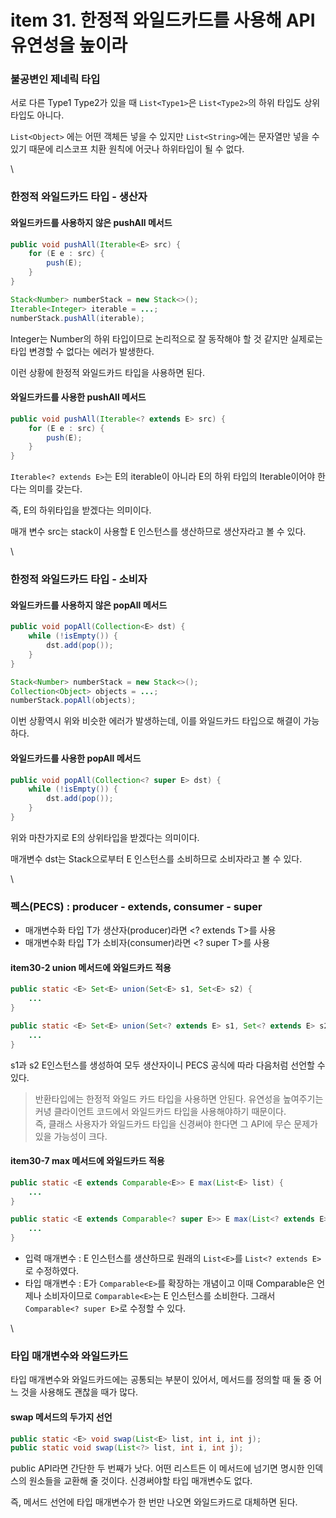 # item 31. 한정적 와일드카드를 사용해 API 유연성을 높이라

### 불공변인 제네릭 타입

서로 다른 Type1 Type2가 있을 때 `List<Type1>`은 `List<Type2>`의 하위 타입도 상위 타입도 아니다.

`List<Object>` 에는 어떤 객체든 넣을 수 있지만 `List<String>`에는 문자열만 넣을 수 있기 때문에 리스코프 치환 원칙에 어긋나 하위타입이 될 수 없다.

\


### 한정적 와일드카드 타입 - 생산자

#### 와일드카드를 사용하지 않은 pushAll 메서드

```java
public void pushAll(Iterable<E> src) {
    for (E e : src) {
        push(E);
    }	
}
```

```java
Stack<Number> numberStack = new Stack<>();
Iterable<Integer> iterable = ...;
numberStack.pushAll(iterable);
```

Integer는 Number의 하위 타입이므로 논리적으로 잘 동작해야 할 것 같지만 실제로는 타입 변경할 수 없다는 에러가 발생한다.

이런 상황에 한정적 와일드카드 타입을 사용하면 된다.

#### 와일드카드를 사용한 pushAll 메서드

```java
public void pushAll(Iterable<? extends E> src) {
    for (E e : src) {
        push(E);
    }
}
```

`Iterable<? extends E>`는 E의 iterable이 아니라 E의 하위 타입의 Iterable이어야 한다는 의미를 갖는다.

즉, E의 하위타입을 받겠다는 의미이다.

매개 변수 src는 stack이 사용할 E 인스턴스를 생산하므로 생산자라고 볼 수 있다.

\


### 한정적 와일드카드 타입 - 소비자

#### 와일드카드를 사용하지 않은 popAll 메서드

```java
public void popAll(Collection<E> dst) {
    while (!isEmpty()) {
        dst.add(pop());
    }
}
```

```java
Stack<Number> numberStack = new Stack<>();
Collection<Object> objects = ...; 
numberStack.popAll(objects);
```

이번 상황역시 위와 비슷한 에러가 발생하는데, 이를 와일드카드 타입으로 해결이 가능하다.

#### 와일드카드를 사용한 popAll 메서드

```java
public void popAll(Collection<? super E> dst) {
    while (!isEmpty()) {
        dst.add(pop());
    }
}
```

위와 마찬가지로 E의 상위타입을 받겠다는 의미이다.

매개변수 dst는 Stack으로부터 E 인스턴스를 소비하므로 소비자라고 볼 수 있다.

\


### 펙스(PECS) : producer - extends, consumer - super

* 매개변수화 타입 T가 생산자(producer)라면 \<? extends T>를 사용
* 매개변수화 타입 T가 소비자(consumer)라면 \<? super T>를 사용

#### item30-2 union 메서드에 와일드카드 적용

```java
public static <E> Set<E> union(Set<E> s1, Set<E> s2) {
    ...
}

public static <E> Set<E> union(Set<? extends E> s1, Set<? extends E> s2) {
    ...
}
```

s1과 s2 E인스턴스를 생성하여 모두 생산자이니 PECS 공식에 따라 다음처럼 선언할 수 있다.

> 반환타입에는 한정적 와일드 카드 타입을 사용하면 안된다. 유연성을 높여주기는 커녕 클라이언트 코드에서 와일드카드 타입을 사용해야하기 때문이다.\
> 즉, 클래스 사용자가 와일드카드 타입을 신경써야 한다면 그 API에 무슨 문제가 있을 가능성이 크다.

#### item30-7 max 메서드에 와일드카드 적용

```java
public static <E extends Comparable<E>> E max(List<E> list) {
    ...
}

public static <E extends Comparable<? super E>> E max(List<? extends E> list) {
    ...
}
```

* 입력 매개변수 : E 인스턴스를 생산하므로 원래의 `List<E>`를 `List<? extends E>`로 수정하였다.
* 타입 매개변수 : E가 `Comparable<E>`를 확장하는 개념이고 이때 Comparable은 언제나 소비자이므로 `Comparable<E>`는 E 인스턴스를 소비한다. 그래서 `Comparable<? super E>`로 수정할 수 있다.

\


### 타입 매개변수와 와일드카드

타입 매개변수와 와일드카드에는 공통되는 부분이 있어서, 메서드를 정의할 때 둘 중 어느 것을 사용해도 괜찮을 때가 많다.

#### swap 메서드의 두가지 선언

```java
public static <E> void swap(List<E> list, int i, int j);
public static void swap(List<?> list, int i, int j);
```

public API라면 간단한 두 번째가 낫다. 어떤 리스트든 이 메서드에 넘기면 명시한 인덱스의 원소들을 교환해 줄 것이다. 신경써야할 타입 매개변수도 없다.

즉, 메서드 선언에 타입 매개변수가 한 번만 나오면 와일드카드로 대체하면 된다.
